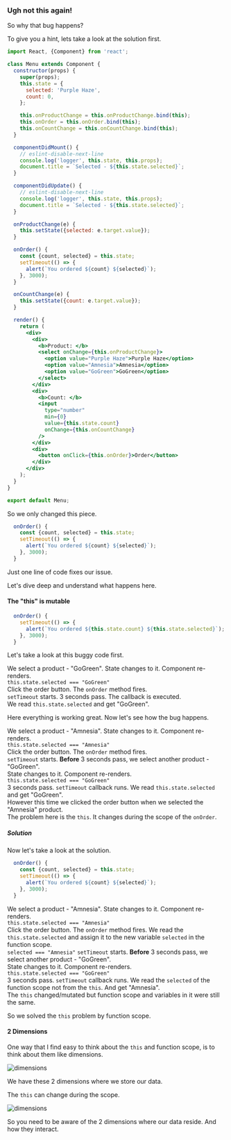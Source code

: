 ### Ugh not this again!

So why that bug happens?

To give you a hint, lets take a look at the solution first.

```jsx harmony
import React, {Component} from 'react';

class Menu extends Component {
  constructor(props) {
    super(props);
    this.state = {
      selected: 'Purple Haze',
      count: 0,
    };

    this.onProductChange = this.onProductChange.bind(this);
    this.onOrder = this.onOrder.bind(this);
    this.onCountChange = this.onCountChange.bind(this);
  }

  componentDidMount() {
    // eslint-disable-next-line
    console.log('logger', this.state, this.props);
    document.title = `Selected - ${this.state.selected}`;
  }

  componentDidUpdate() {
    // eslint-disable-next-line
    console.log('logger', this.state, this.props);
    document.title = `Selected - ${this.state.selected}`;
  }

  onProductChange(e) {
    this.setState({selected: e.target.value});
  }

  onOrder() {
    const {count, selected} = this.state;
    setTimeout(() => {
      alert(`You ordered ${count} ${selected}`);
    }, 3000);
  }

  onCountChange(e) {
    this.setState({count: e.target.value});
  }

  render() {
    return (
      <div>
        <div>
          <b>Product: </b>
          <select onChange={this.onProductChange}>
            <option value="Purple Haze">Purple Haze</option>
            <option value="Amnesia">Amnesia</option>
            <option value="GoGreen">GoGreen</option>
          </select>
        </div>
        <div>
          <b>Count: </b>
          <input
            type="number"
            min={0}
            value={this.state.count}
            onChange={this.onCountChange}
          />
        </div>
        <div>
          <button onClick={this.onOrder}>Order</button>
        </div>
      </div>
    );
  }
}

export default Menu;

```
So we only changed this piece.
```js
  onOrder() {
    const {count, selected} = this.state;
    setTimeout(() => {
      alert(`You ordered ${count} ${selected}`);
    }, 3000);
  }
```

Just one line of code fixes our issue.

Let's dive deep and understand what happens here.

#### The "this" is mutable

```js
  onOrder() {
    setTimeout(() => {
      alert(`You ordered ${this.state.count} ${this.state.selected}`);
    }, 3000);
  }
```
Let's take a look at this buggy code first.

We select a product - "GoGreen". State changes to it. Component re-renders.  
`this.state.selected === "GoGreen"`  
Click the order button. The `onOrder` method fires.  
`setTimeout` starts. 3 seconds pass. The callback is executed.  
We read `this.state.selected` and get "GoGreen".

Here everything is working great. Now let's see how the bug happens.

We select a product - "Amnesia". State changes to it. Component re-renders.  
`this.state.selected === "Amnesia"`  
Click the order button. The `onOrder` method fires.  
`setTimeout` starts. **Before** 3 seconds pass, we select another product - "GoGreen".  
State changes to it. Component re-renders.  
`this.state.selected === "GoGreen"`  
3 seconds pass. `setTimeout` callback runs. We read `this.state.selected` and get "GoGreen".  
However this time we clicked the order button when we selected the "Amnesia" product.  
The problem here is the `this`. It changes during the scope of the `onOrder`.

##### Solution

Now let's take a look at the solution.

 ```js
   onOrder() {
     const {count, selected} = this.state;
     setTimeout(() => {
       alert(`You ordered ${count} ${selected}`);
     }, 3000);
   }
 ```
 
 We select a product - "Amnesia". State changes to it. Component re-renders.  
 `this.state.selected === "Amnesia"`  
 Click the order button. The `onOrder` method fires. 
 We read the `this.state.selected` and assign it to the new variable `selected` in the function scope.  
 `selected === "Amnesia"` 
 `setTimeout` starts. **Before** 3 seconds pass, we select another product - "GoGreen".  
 State changes to it. Component re-renders.  
 `this.state.selected === "GoGreen"`  
 3 seconds pass. `setTimeout` callback runs. We read the `selected` of the function scope not from the `this`. And get "Amnesia".  
The `this` changed/mutated but function scope and variables in it were still the same.

So we solved the `this` problem by function scope.

#### 2 Dimensions

One way that I find easy to think about the `this` and function scope, is to think about them like dimensions.

![dimensions](https://imgur.com/M3HJ0lY)

We have these 2 dimensions where we store our data.

The `this` can change during the scope.

![dimensions](https://imgur.com/gFhXEH1)

So you need to be aware of the 2 dimensions where our data reside. And how they interact. 
